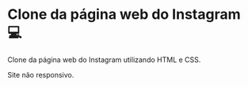 # Clone da página web do Instagram :computer:

Clone da página web do Instagram utilizando HTML e CSS.

Site não responsivo.
